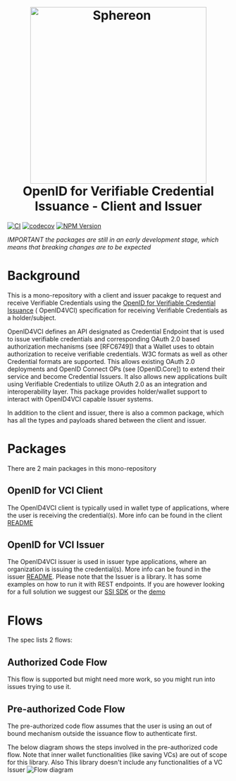 <h1 align="center">
  <br>
  <a href="https://www.sphereon.com"><img src="https://sphereon.com/content/themes/sphereon/assets/img/logo.svg" alt="Sphereon" width="400"></a>
    <br>OpenID for Verifiable Credential Issuance - Client and Issuer
  <br>
</h1>

[![CI](https://github.com/Sphereon-Opensource/OID4VCI/actions/workflows/build-test-on-pr.yml/badge.svg)](https://github.com/Sphereon-Opensource/OID4VCI/actions/workflows/build-test-on-pr.yml) [![codecov](https://codecov.io/gh/Sphereon-Opensource/OID4VCI/branch/develop/graph/badge.svg)](https://codecov.io/gh/Sphereon-Opensource/OID4VCI) [![NPM Version](https://img.shields.io/npm/v/@sphereon/oid4vci-client.svg)](https://npm.im/@sphereon/oid4vci-client)

_IMPORTANT the packages are still in an early development stage, which means that breaking changes are to be expected_

# Background

This is a mono-repository with a client and issuer pacakge to request and receive Verifiable Credentials using
the [OpenID for Verifiable Credential Issuance](https://openid.net/specs/openid-4-verifiable-credential-issuance-1_0.html) (
OpenID4VCI) specification for receiving Verifiable Credentials as a holder/subject.

OpenID4VCI defines an API designated as Credential Endpoint that is used to issue verifiable credentials and
corresponding OAuth 2.0 based authorization mechanisms (see [RFC6749]) that a Wallet uses to obtain authorization to
receive verifiable credentials. W3C formats as well as other Credential formats are supported. This allows existing
OAuth 2.0 deployments and OpenID Connect OPs (see [OpenID.Core]) to extend their service and become Credential Issuers.
It also allows new applications built using Verifiable Credentials to utilize OAuth 2.0 as an integration and
interoperability layer. This package provides holder/wallet support to interact with OpenID4VCI capable Issuer systems.

In addition to the client and issuer, there is also a common package, which has all the types and payloads shared between the client and issuer.

# Packages
There are 2 main packages in this mono-repository

## OpenID for VCI Client

The OpenID4VCI client is typically used in wallet type of applications, where the user is receiving the credential(s). More info can be found in the client [README](./packages/client/README.md)

## OpenID for VCI Issuer

The OpenID4VCI issuer is used in issuer type applications, where an organization is issuing the credential(s). More info can be found in the issuer [README](./packages/issuer/README.md). 
Please note that the Issuer is a library. It has some examples on how to run it with REST endpoints. If you are however looking for a full solution we suggest our [SSI SDK](https://github.com/Sphereon-Opensource/ssi-sdk) or the [demo](https://github.com/Sphereon-Opensource/OID4VC-demo)


# Flows

The spec lists 2 flows:

## Authorized Code Flow

This flow is supported but might need more work, so you might run into issues trying to use it.

## Pre-authorized Code Flow

The pre-authorized code flow assumes that the user is using an out of bound mechanism outside the issuance flow to
authenticate first.

The below diagram shows the steps involved in the pre-authorized code flow. Note that inner wallet functionalities (like
saving VCs) are out of scope for this library. Also This library doesn't include any functionalities of a VC Issuer
![Flow diagram](https://www.plantuml.com/plantuml/proxy?cache=no&src=https://raw.githubusercontent.com/Sphereon-Opensource/OID4VCI-client/develop/docs/preauthorized-code-flow.puml)
